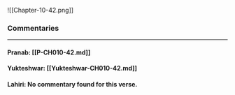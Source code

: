 ![[Chapter-10-42.png]]

### Commentaries

---

#### Pranab: [[P-CH010-42.md]]

#### Yukteshwar: [[Yukteshwar-CH010-42.md]]

#### Lahiri: No commentary found for this verse.
